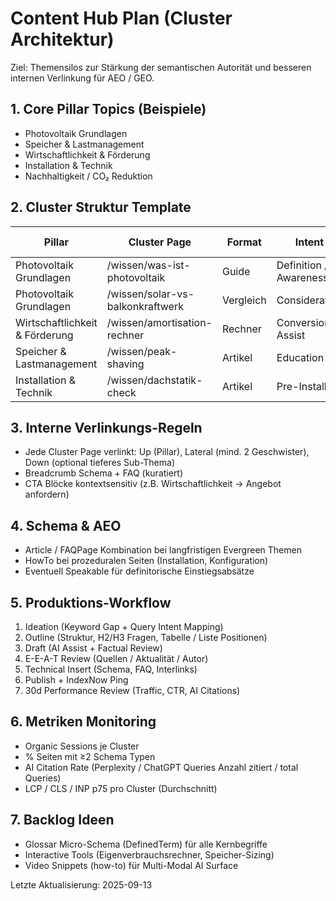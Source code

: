 # Content Hub Plan (Cluster Architektur)

Ziel: Themensilos zur Stärkung der semantischen Autorität und besseren internen Verlinkung für AEO / GEO.

## 1. Core Pillar Topics (Beispiele)
- Photovoltaik Grundlagen
- Speicher & Lastmanagement
- Wirtschaftlichkeit & Förderung
- Installation & Technik
- Nachhaltigkeit / CO₂ Reduktion

## 2. Cluster Struktur Template
| Pillar | Cluster Page | Format | Intent | Primäre KPI | Interne Links |
|--------|--------------|--------|--------|-------------|---------------|
| Photovoltaik Grundlagen | /wissen/was-ist-photovoltaik | Guide | Definition / Awareness | Scroll Depth | zu: /pricing, /technology |
| Photovoltaik Grundlagen | /wissen/solar-vs-balkonkraftwerk | Vergleich | Consideration | Time on Page | zu: /pricing, /why-us |
| Wirtschaftlichkeit & Förderung | /wissen/amortisation-rechner | Rechner | Conversion Assist | Conversions | zu: /pricing |
| Speicher & Lastmanagement | /wissen/peak-shaving | Artikel | Education | Engagement | zu: /technology |
| Installation & Technik | /wissen/dachstatik-check | Artikel | Pre-Install | Qualified Leads | zu: /contact |

## 3. Interne Verlinkungs-Regeln
- Jede Cluster Page verlinkt: Up (Pillar), Lateral (mind. 2 Geschwister), Down (optional tieferes Sub-Thema)
- Breadcrumb Schema + FAQ (kuratiert) 
- CTA Blöcke kontextsensitiv (z.B. Wirtschaftlichkeit → Angebot anfordern)

## 4. Schema & AEO
- Article / FAQPage Kombination bei langfristigen Evergreen Themen
- HowTo bei prozeduralen Seiten (Installation, Konfiguration)
- Eventuell Speakable für definitorische Einstiegsabsätze

## 5. Produktions-Workflow
1. Ideation (Keyword Gap + Query Intent Mapping)
2. Outline (Struktur, H2/H3 Fragen, Tabelle / Liste Positionen)
3. Draft (AI Assist + Factual Review)
4. E-E-A-T Review (Quellen / Aktualität / Autor)
5. Technical Insert (Schema, FAQ, Interlinks)
6. Publish + IndexNow Ping
7. 30d Performance Review (Traffic, CTR, AI Citations)

## 6. Metriken Monitoring
- Organic Sessions je Cluster
- % Seiten mit ≥2 Schema Typen
- AI Citation Rate (Perplexity / ChatGPT Queries Anzahl zitiert / total Queries)
- LCP / CLS / INP p75 pro Cluster (Durchschnitt)

## 7. Backlog Ideen
- Glossar Micro-Schema (DefinedTerm) für alle Kernbegriffe
- Interactive Tools (Eigenverbrauchsrechner, Speicher-Sizing)
- Video Snippets (how-to) für Multi-Modal AI Surface

Letzte Aktualisierung: 2025-09-13

